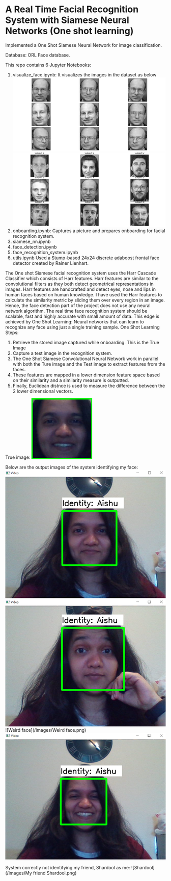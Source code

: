 # A Real Time Facial Recognition System with Siamese Neural Networks (One shot learning)

Implemented a One Shot Siamese Neural Network for image classification.

Database: ORL Face database.

This repo contains 6 Jupyter Notebooks:
1. visualize_face.ipynb: It visualizes the images in the dataset as below
![Visualize](/images/Visualize.png)
![Visualize_subjects](/images/Visualize_subjects.png)
2. onboarding.ipynb: Captures a picture and prepares onboarding for facial recognition system.
3. siamese_nn.ipynb
4. face_detection.ipynb
5. face_recognition_system.ipynb
6. utils.ipynb
Used a Stump-based 24x24 discrete adaboost frontal face detector created by Rainer Lienhart.

The One shot Siamese facial recognition system uses the Harr Cascade Classifier which consists of Harr features. Harr features are similar to the convolutional filters as they both detect geometrical representations in images. Harr features are handcrafted and detect eyes, nose and lips in human faces based on human knowledge.
I have used the Harr features to calculate the similarity metric by sliding them over every region in an image. Hence, the face detection part of the project does not use any neural network algorithm.
The real time face recognition system should be scalable, fast and highly accurate with small amount of data. This edge is achieved by One Shot Learning: Neural networks that can learn to recognize any face using just a single training sample.
One Shot Learning Steps:
1. Retrieve the stored image captured while onboarding. This is the True Image
2. Capture a test image in the recognition system.
3. The One Shot Siamese Convolutional Neural Network work in parallel with both the Ture image and the Test image to extract features from the faces.
4. These features are mapped in a lower dimension feature space based on their similarity and a similarity measure is outputted.
5. Finally, Euclidean distnce is used to measure the difference between the 2 lower dimensional vectors.

True image:
![True_Image](/images/true_img.png)

Below are the output images of the system identifying my face:
![Smile](/images/Smile.png)
![Normal](/images/Normal.png)
![Weird face](/images/Weird face.png)
![Laughter](/images/Laughter.png)

System correctly not identifying my friend, Shardool as me:
![Shardool](/images/My friend Shardool.png)
